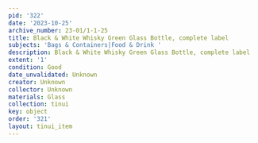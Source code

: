 ```yaml
---
pid: '322'
date: '2023-10-25'
archive_number: 23-01/1-1-25
title: Black & White Whisky Green Glass Bottle, complete label
subjects: 'Bags & Containers|Food & Drink '
description: Black & White Whisky Green Glass Bottle, complete label
extent: '1'
condition: Good
date_unvalidated: Unknown
creator: Unknown
collector: Unknown
materials: Glass
collection: tinui
key: object
order: '321'
layout: tinui_item
---
```


